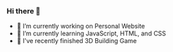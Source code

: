 ### Hi there 👋

- 🔭 I’m currently working on Personal Website
- 🌱 I’m currently learning JavaScript, HTML, and CSS
- 🏁 I've recently finished 3D Building Game
<!-- - 👯 I’m looking to collaborate on ...
- 🤔 I’m looking for help with ...
- ⚡ Fun fact: ... -->
